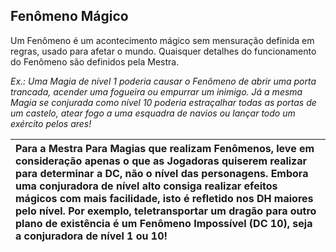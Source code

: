 ## **Fenômeno Mágico**

Um Fenômeno é um acontecimento mágico sem mensuração definida em regras, usado para afetar o mundo. Quaisquer detalhes do funcionamento do Fenômeno são definidos pela Mestra.

*Ex.: Uma Magia de nível 1 poderia causar o Fenômeno de abrir uma porta trancada, acender uma fogueira ou empurrar um inimigo. Já a mesma Magia se conjurada como nível 10 poderia estraçalhar todas as portas de um castelo, atear fogo a uma esquadra de navios ou lançar todo um exército pelos ares\!*

| Para a Mestra Para Magias que realizam Fenômenos, leve em consideração apenas o que as Jogadoras quiserem realizar para determinar a DC, não o nível das personagens. Embora uma conjuradora de nível alto consiga realizar efeitos mágicos com mais facilidade, isto é refletido nos DH maiores pelo nível. Por exemplo, teletransportar um dragão para outro plano de existência é um Fenômeno Impossível (DC 10), seja a conjuradora de nível 1 ou 10\! |
| :---- |

